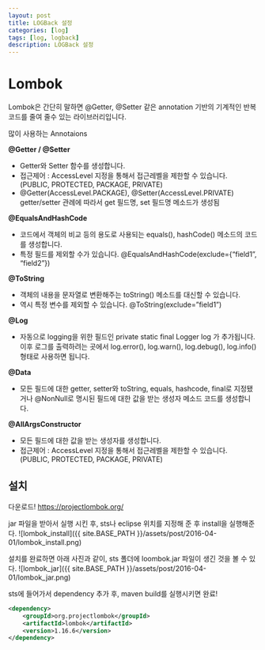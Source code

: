 ```yaml
---
layout: post
title: LOGBack 설정
categories: [log]
tags: [log, logback]
description: LOGBack 설정
---
```


# Lombok
Lombok은 간단히 말하면 @Getter, @Setter 같은 annotation 기반의 기계적인 반복 코드를 줄여 줄수 있는 라이브러리입니다.

많이 사용하는 Annotaions

**@Getter / @Setter**
* Getter와 Setter 함수를 생성합니다.
* 접근제어 : AccessLevel 지정을 통해서 접근레벨을 제한할 수 있습니다. (PUBLIC, PROTECTED, PACKAGE, PRIVATE)
* @Getter(AccessLevel.PACKAGE), @Setter(AccessLevel.PRIVATE) getter/setter 관례에 따라서 get 필드명, set 필드명 메소드가 생성됨

**@EqualsAndHashCode**
* 코드에서 객체의 비교 등의 용도로 사용되는 equals(), hashCode() 메소드의 코드를 생성합니다.
* 특정 필드를 제외할 수가 있습니다. @EqualsAndHashCode(exclude={“field1”, “field2”})

**@ToString**
* 객체의 내용을 문자열로 변환해주는 toString() 메소드를 대신할 수 있습니다.
* 역시 특정 변수를 제외할 수 있습니다. @ToString(exclude=”field1”)

**@Log**
* 자동으로 logging을 위한 필드인 private static final Logger log 가 추가됩니다. 이후 로그를 출력하려는 곳에서 log.error(), log.warn(), log.debug(), log.info() 형태로 사용하면 됩니다.

**@Data**
* 모든 필드에 대한 getter, setter와 toString, equals, hashcode, final로 지정됐거나 @NonNull로 명시된 필드에 대한 값을 받는 생성자 메소드 코드를 생성합니다.

**@AllArgsConstructor**
* 모든 필드에 대한 값을 받는 생성자를 생성합니다.
* 접근제어 : AccessLevel 지정을 통해서 접근레벨을 제한할 수 있습니다. (PUBLIC, PROTECTED, PACKAGE, PRIVATE)

## 설치
다운로드!
https://projectlombok.org/

jar 파일을 받아서 실행 시킨 후, sts나 eclipse 위치를 지정해 준 후 install을 실행해준다.
![lombok_install]({{ site.BASE_PATH }}/assets/post/2016-04-01/lombok_install.png)

설치를 완료하면 아래 사진과 같이, sts 폴더에 loombok.jar 파일이 생긴 것을 볼 수 있다.
![lombok_jar]({{ site.BASE_PATH }}/assets/post/2016-04-01/lombok_jar.png)

sts에 들어가서 dependency 추가 후, maven build를 실행시키면 완료!

``` xml
<dependency>
	<groupId>org.projectlombok</groupId>
	<artifactId>lombok</artifactId>
	<version>1.16.6</version>
</dependency>
```

